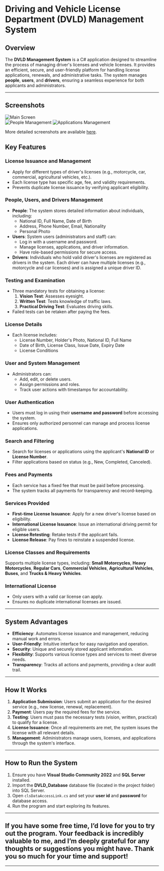 # Driving and Vehicle License Department (DVLD) Management System  

## Overview  
The **DVLD Management System** is a C# application designed to streamline the process of managing driver's licenses and vehicle licenses. It provides an efficient, secure, and user-friendly platform for handling license applications, renewals, and administrative tasks. The system manages **people**, **users**, and **drivers**, ensuring a seamless experience for both applicants and administrators.  

---
## Screenshots  
![Main Screen](https://i.imgur.com/o77gZ9d.png)  
![People Management](https://i.imgur.com/uL0uiLC.png) 
![Applications Management](https://i.imgur.com/o77gZ9d.png)

More detailed screenshots are available [here](https://imgur.com/a/w0fNXKC).

## Key Features  

### **License Issuance and Management**  
- Apply for different types of driver's licenses (e.g., motorcycle, car, commercial, agricultural vehicles, etc.).  
- Each license type has specific age, fee, and validity requirements.  
- Prevents duplicate license issuance by verifying applicant eligibility.   

### **People, Users, and Drivers Management**  
- **People**: The system stores detailed information about individuals, including:  
  - National ID, Full Name, Date of Birth  
  - Address, Phone Number, Email, Nationality  
  - Personal Photo  
- **Users**: System users (administrators and staff) can:  
  - Log in with a username and password.  
  - Manage licenses, applications, and driver information.  
  - Have role-based permissions for secure access.  
- **Drivers**: Individuals who hold valid driver's licenses are registered as drivers in the system. Each driver can have multiple licenses (e.g., motorcycle and car licenses) and is assigned a unique driver ID.  

### **Testing and Examination**  
- Three mandatory tests for obtaining a license:  
  1. **Vision Test**: Assesses eyesight.  
  2. **Written Test**: Tests knowledge of traffic laws.  
  3. **Practical Driving Test**: Evaluates driving skills.  
- Failed tests can be retaken after paying the fees.  

### **License Details**  
- Each license includes:  
  - License Number, Holder's Photo, National ID, Full Name  
  - Date of Birth, License Class, Issue Date, Expiry Date  
  - License Conditions  

### **User and System Management**  
- Administrators can:  
  - Add, edit, or delete users.  
  - Assign permissions and roles.  
  - Track user actions with timestamps for accountability.  

### **User Authentication**  
- Users must log in using their **username and password** before accessing the system.  
- Ensures only authorized personnel can manage and process license applications.  

### **Search and Filtering**  
- Search for licenses or applications using the applicant's **National ID** or **License Number**.  
- Filter applications based on status (e.g., New, Completed, Canceled).  

### **Fees and Payments**  
- Each service has a fixed fee that must be paid before processing.  
- The system tracks all payments for transparency and record-keeping.

### **Services Provided**  
- **First-time License Issuance**: Apply for a new driver's license based on eligibility.  
- **International License Issuance**: Issue an international driving permit for eligible users.  
- **License Retesting**: Retake tests if the applicant fails.  
- **License Release**: Pay fines to reinstate a suspended license. 

### **License Classes and Requirements**  
Supports multiple license types, including: **Small Motorcycles**, **Heavy Motorcycles**, **Regular Cars**, **Commercial Vehicles**, **Agricultural Vehicles**, **Buses**, and **Trucks & Heavy Vehicles**. 

### **International License**  
- Only users with a valid car license can apply.  
- Ensures no duplicate international licenses are issued.  

---

## System Advantages  
- **Efficiency**: Automates license issuance and management, reducing manual work and errors.  
- **User-Friendly**: Intuitive interface for easy navigation and operation.  
- **Security**: Unique and securely stored applicant information.  
- **Flexibility**: Supports various license types and services to meet diverse needs.  
- **Transparency**: Tracks all actions and payments, providing a clear audit trail.  

---

## How It Works  
1. **Application Submission**: Users submit an application for the desired service (e.g., new license, renewal, replacement).  
2. **Payment**: Users pay the required fees for the service.  
3. **Testing**: Users must pass the necessary tests (vision, written, practical) to qualify for a license.  
4. **License Issuance**: Once all requirements are met, the system issues the license with all relevant details.  
5. **Management**: Administrators manage users, licenses, and applications through the system's interface.  

---

## How to Run the System  
1. Ensure you have **Visual Studio Community 2022** and **SQL Server** installed.  
2. Import the **DVLD_Database** database file (located in the project folder) into SQL Server.  
3. Open `clsDataAccessLink.cs` and set your **user id** and **password** for database access.  
4. Run the program and start exploring its features.  

---

## If you have some free time, I’d love for you to try out the program. Your feedback is incredibly valuable to me, and I’m deeply grateful for any thoughts or suggestions you might have. Thank you so much for your time and support!  

---
